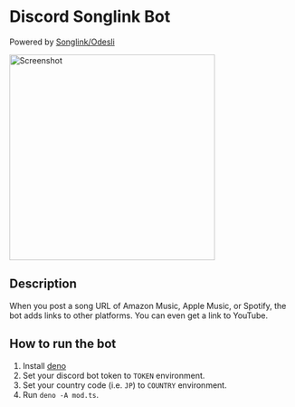 # Discord Songlink Bot

Powered by [Songlink/Odesli](https://odesli.co)

<img width="363" alt="Screenshot" src="https://user-images.githubusercontent.com/37664775/124286377-d7a74c00-db89-11eb-9a54-6d6a69a5c407.png">

## Description
When you post a song URL of Amazon Music, Apple Music, or Spotify, the bot adds links to other platforms.
You can even get a link to YouTube.

## How to run the bot
1. Install [deno](https://deno.land)
2. Set your discord bot token to `TOKEN` environment.
3. Set your country code (i.e. `JP`) to `COUNTRY` environment.
3. Run `deno -A mod.ts`.

